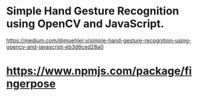
# Simple Hand Gesture Recognition using OpenCV and JavaScript.

https://medium.com/@muehler.v/simple-hand-gesture-recognition-using-opencv-and-javascript-eb3d6ced28a0


# https://www.npmjs.com/package/fingerpose